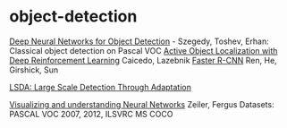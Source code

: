 # object-detection

[Deep Neural Networks for Object Detection](http://papers.nips.cc/paper/5207-deep-neural-networks-for-object-detection.pdf) - Szegedy, Toshev, Erhan: Classical object detection on Pascal VOC
[Active Object Localization with Deep Reinforcement Learning](http://web.engr.illinois.edu/~slazebni/publications/iccv15_active.pdf) Caicedo, Lazebnik
[Faster R-CNN](http://arxiv.org/pdf/1506.01497v3.pdf) Ren, He, Girshick, Sun

[LSDA: Large Scale Detection Through Adaptation](http://arxiv.org/pdf/1407.5035v3)

[Visualizing and understanding Neural Networks](https://www.cs.nyu.edu/~fergus/papers/zeilerECCV2014.pdf)  Zeiler, Fergus
Datasets:
PASCAL VOC 2007, 2012, 
ILSVRC
MS COCO
